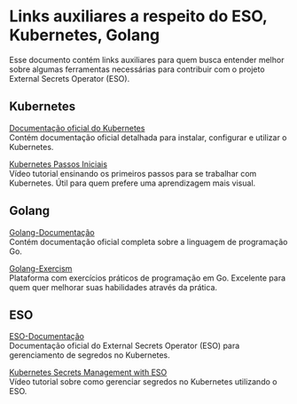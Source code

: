 # Links auxiliares a respeito do ESO, Kubernetes, Golang

Esse documento contém links auxiliares para quem busca entender melhor sobre algumas ferramentas necessárias para contribuir com o projeto External Secrets Operator (ESO).

## Kubernetes
[Documentação oficial do Kubernetes](https://kubernetes.io/pt-br/docs/home/)  <br>
Contém documentação oficial detalhada para instalar, configurar e utilizar o Kubernetes.

[Kubernetes Passos Iniciais](https://www.youtube.com/watch?v=tRbFs3CCyPQ) <br>
 Vídeo tutorial ensinando os primeiros passos para se trabalhar com Kubernetes. Útil para quem prefere uma aprendizagem mais visual.

<!-- ## Minikube (Alternativa para ambiente local de k8s) -->
<!-- [Minikube-Documentação](https://minikube.sigs.k8s.io/docs/) -->

## Golang
[Golang-Documentação](https://go.dev/) <br> Contém documentação oficial completa sobre a linguagem de programação Go.

[Golang-Exercism](https://exercism.org/tracks/go) <br>  Plataforma com exercícios práticos de programação em Go. Excelente para quem quer melhorar suas habilidades através da prática.

## ESO
[ESO-Documentação](https://external-secrets.io/latest/) <br>
Documentação oficial do External Secrets Operator (ESO) para gerenciamento de segredos no Kubernetes.

[Kubernetes Secrets Management with ESO](https://youtu.be/EonWeoFPpvM?si=jcv5DzlTG7CV2y5N) <br>
Vídeo tutorial sobre como gerenciar segredos no Kubernetes utilizando o ESO. 
